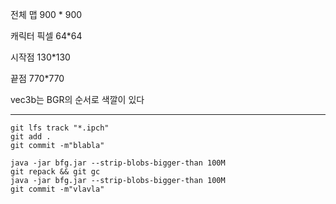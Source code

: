 전체 맵 900 * 900



캐릭터 픽셀 64*64



시작점 130*130 

끝점 770*770 



vec3b는 BGR의 순서로 색깔이 있다



------

```
git lfs track "*.ipch"
git add .
git commit -m"blabla"

java -jar bfg.jar --strip-blobs-bigger-than 100M
git repack && git gc
java -jar bfg.jar --strip-blobs-bigger-than 100M
git commit -m"vlavla"


```


